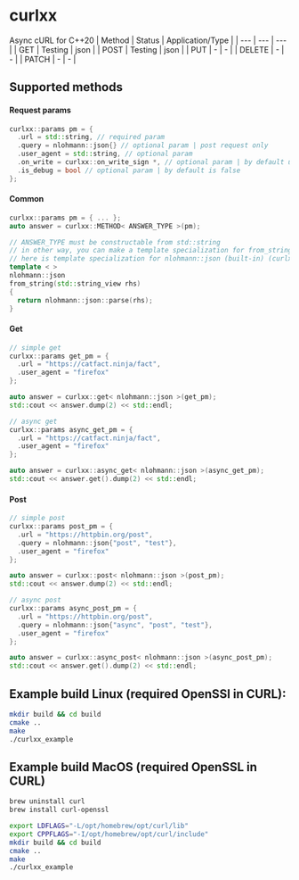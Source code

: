 # curlxx
Async cURL for C++20
| Method | Status | Application/Type |
| --- | --- | --- |
| GET | Testing | json |
| POST | Testing | json |
| PUT | - | - |
| DELETE | - | - |
| PATCH | - | - |

## Supported methods
#### Request params
```cpp
curlxx::params pm = {
  .url = std::string, // required param
  .query = nlohmann::json{} // optional param | post request only
  .user_agent = std::string, // optional param
  .on_write = curlxx::on_write_sign *, // optional param | by default used default_on_write
  .is_debug = bool // optional param | by default is false
};
```
#### Common
```cpp
curlxx::params pm = { ... };
auto answer = curlxx::METHOD< ANSWER_TYPE >(pm);

// ANSWER_TYPE must be constructable from std::string
// in other way, you can make a template specialization for from_string method
// here is template specialization for nlohmann::json (built-in) (curlxx.hpp)
template < >
nlohmann::json
from_string(std::string_view rhs)
{
  return nlohmann::json::parse(rhs);
}
```
#### Get
```cpp
// simple get
curlxx::params get_pm = {
  .url = "https://catfact.ninja/fact",
  .user_agent = "firefox"
};

auto answer = curlxx::get< nlohmann::json >(get_pm);
std::cout << answer.dump(2) << std::endl;

// async get
curlxx::params async_get_pm = {
  .url = "https://catfact.ninja/fact",
  .user_agent = "firefox"
};

auto answer = curlxx::async_get< nlohmann::json >(async_get_pm);
std::cout << answer.get().dump(2) << std::endl;
```

#### Post
```cpp
// simple post
curlxx::params post_pm = {
  .url = "https://httpbin.org/post",
  .query = nlohmann::json{"post", "test"},
  .user_agent = "firefox"
};

auto answer = curlxx::post< nlohmann::json >(post_pm);
std::cout << answer.dump(2) << std::endl;

// async post
curlxx::params async_post_pm = {
  .url = "https://httpbin.org/post",
  .query = nlohmann::json{"async", "post", "test"},
  .user_agent = "firefox"
};

auto answer = curlxx::async_post< nlohmann::json >(async_post_pm);
std::cout << answer.get().dump(2) << std::endl;
```

## Example build Linux (required OpenSSl in CURL):
```sh
mkdir build && cd build
cmake ..
make
./curlxx_example
```

## Example build MacOS (required OpenSSL in CURL)
```sh
brew uninstall curl
brew install curl-openssl

export LDFLAGS="-L/opt/homebrew/opt/curl/lib"
export CPPFLAGS="-I/opt/homebrew/opt/curl/include"
mkdir build && cd build
cmake ..
make
./curlxx_example
```
